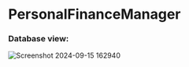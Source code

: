 # PersonalFinanceManager

### Database view:

![Screenshot 2024-09-15 162940](https://github.com/user-attachments/assets/ce1e3644-8709-41de-a078-7251c64cd0af)
